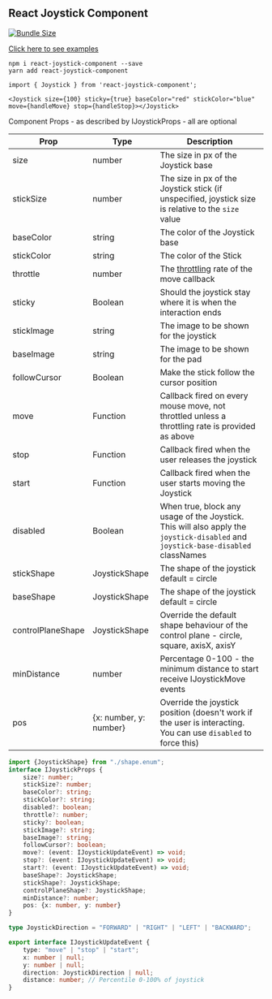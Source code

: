 ## React Joystick Component

[![Bundle Size](https://img.shields.io/bundlephobia/minzip/react-joystick-component?style=plastic)](https://img.shields.io/bundlephobia/minzip/react-joystick-component?style=plastic)

[Click here to see examples](https://elmarti.github.io/react-joystick-component/)


```
npm i react-joystick-component --save
yarn add react-joystick-component
```

```
import { Joystick } from 'react-joystick-component';
```


```React
<Joystick size={100} sticky={true} baseColor="red" stickColor="blue" move={handleMove} stop={handleStop}></Joystick>
```

Component Props - as described by IJoystickProps - all are optional

| Prop  | Type  | Description  |
|---|---|---|
| size  |  number |  The size in px of the Joystick base  |
| stickSize  |  number |  The size in px of the Joystick stick (if unspecified, joystick size is relative to the `size` value |
|  baseColor |  string |  The color of the Joystick base |
| stickColor  |  string |  The color of the Stick |
|  throttle | number  |  The [throttling](https://codeburst.io/throttling-and-debouncing-in-javascript-b01cad5c8edf) rate of the move callback |
| sticky | Boolean | Should the joystick stay where it is when the interaction ends |
| stickImage | string | The image to be shown for the joystick |
| baseImage | string | The image to be shown for the pad |
| followCursor | Boolean | Make the stick follow the cursor position |
|  move | Function  | Callback fired on every mouse move, not throttled unless a throttling rate is provided as above  |
|  stop | Function  | Callback fired when the user releases the joystick  |
| start  |  Function | Callback fired when the user starts moving the Joystick  |
| disabled | Boolean | When true, block any usage of the Joystick. This will also apply the `joystick-disabled` and `joystick-base-disabled` classNames  |
| stickShape | JoystickShape | The shape of the joystick default = circle|
| baseShape | JoystickShape | The shape of the joystick default = circle|
| controlPlaneShape | JoystickShape | Override the default shape behaviour of the control plane - circle, square, axisX, axisY|
| minDistance | number | Percentage 0-100 - the minimum distance to start receive IJoystickMove events|
| pos | {x: number, y: number}| Override the joystick position (doesn't work if the user is interacting. You can use `disabled` to force this)|
```TypeScript
import {JoystickShape} from "./shape.enum"; 
interface IJoystickProps {
    size?: number;
    stickSize?: number;
    baseColor?: string;
    stickColor?: string;
    disabled?: boolean;
    throttle?: number;
    sticky?: boolean;
    stickImage?: string;
    baseImage?: string;
    followCursor?: boolean;
    move?: (event: IJoystickUpdateEvent) => void;
    stop?: (event: IJoystickUpdateEvent) => void;
    start?: (event: IJoystickUpdateEvent) => void;
    baseShape?: JoystickShape;
    stickShape?: JoystickShape;
    controlPlaneShape?: JoystickShape;
    minDistance?: number;
    pos: {x: number, y: number}
}
```

```TypeScript
type JoystickDirection = "FORWARD" | "RIGHT" | "LEFT" | "BACKWARD";

export interface IJoystickUpdateEvent {
    type: "move" | "stop" | "start";
    x: number | null;
    y: number | null;
    direction: JoystickDirection | null;
    distance: number; // Percentile 0-100% of joystick 
}
```
 